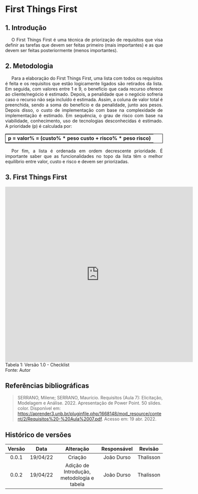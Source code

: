 # First Things First

## 1. Introdução

<p style="text-indent: 20px; text-align: justify">
O First Things First é uma técnica de priorização de requisitos que visa definir as tarefas que devem ser feitas primeiro (mais importantes) e as que devem ser feitas posteriormente (menos importantes).
</p>

## 2. Metodologia

<p style="text-indent: 20px; text-align: justify">
Para a elaboração do First Things First, uma lista com todos os requisitos é feita e os requisitos que estão logicamente ligados são retirados da lista. Em seguida, com valores entre 1 e 9, o benefício que cada recurso oferece ao cliente/negócio é estimado. Depois, a penalidade que o negócio sofreria caso o recurso não seja incluído é estimada. Assim, a coluna de valor total é preenchida, sendo a soma do benefício e da penalidade, junto aos pesos. Depois disso, o custo de implementação com base na complexidade de implementação é estimado. Em sequência, o grau de risco com base na viabilidade, conhecimento, uso de tecnologias desconhecidas é estimado. A prioridade (p) é calculada por:
</p>

<table style="border:1px solid black;margin-left:auto;margin-right:auto;border-spacing:20px;">
    <tr>
        <td><b>p = valor% = (custo% * peso custo + risco% * peso risco)</b></td>
    </tr>
</table>

<p style="text-indent: 20px; text-align: justify">
Por fim, a lista é ordenada em ordem decrescente prioridade. É importante saber que as funcionalidades no topo da lista têm o melhor equilíbrio entre valor, custo e risco e devem ser priorizadas.
</p>

## 3. First Things First

<html> 
    <div class="center-card">
        <iframe src="https://docs.google.com/spreadsheets/d/e/2PACX-1vQ2hc31LfJ5FOE2kgoR9VZ_wrh2LwFYKkpgEMaUnmBqzviNdgsc8qxXeL2uqeSoAS_v9tTi4RJdhl4f/pubhtml?gid=0&amp;single=true&amp;widget=true&amp;headers=false" width="600" height="560" frameborder="0"></iframe>                 
        <figcaption>Tabela 1: Versão 1.0 - Checklist</figcaption>
        <figcaption>Fonte: Autor</figcaption>
    </div>
</html>

## Referências bibliográficas

> SERRANO, Milene; SERRANO, Maurício. Requisitos (Aula 7): Elicitação, Modelagem e Análise. 2022. Apresentação de Power Point. 50 slides. color. Disponível em: https://aprender3.unb.br/pluginfile.php/1668148/mod_resource/content/2/Requisitos%20-%20Aula%2007.pdf. Acesso em: 19 abr. 2022.

## Histórico de versões

| Versão |   Data   |                 Alteração                  | Responsável |  Revisão  |
| :----: | :------: | :----------------------------------------: | :---------: | :-------: |
| 0.0.1  | 19/04/22 |                  Criação                   | João Durso  | Thalisson |
| 0.0.2  | 19/04/22 | Adição de Introdução, metodologia e tabela | João Durso  | Thalisson |
